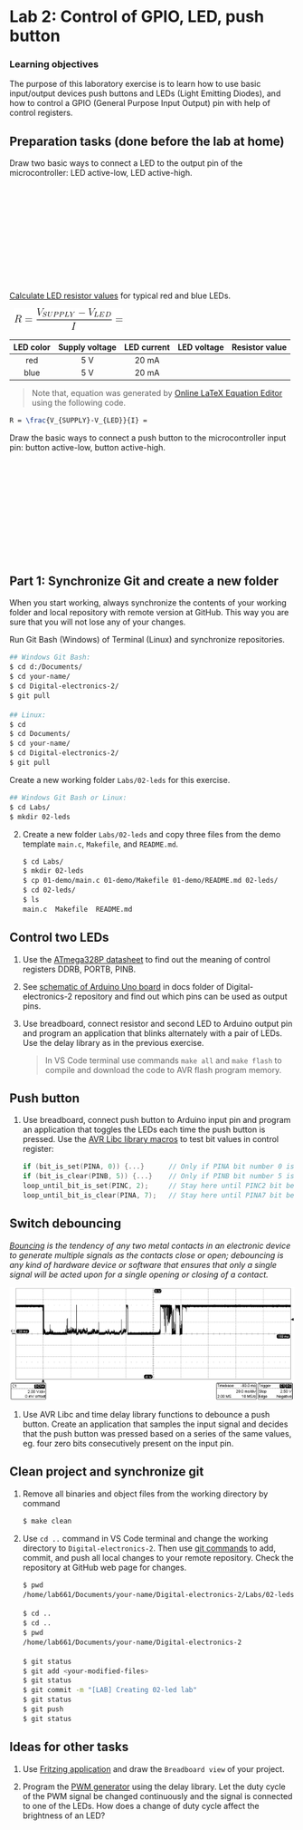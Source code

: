 # Lab 2: Control of GPIO, LED, push button


### Learning objectives

The purpose of this laboratory exercise is to learn how to use basic input/output devices push buttons and LEDs (Light Emitting Diodes), and how to control a GPIO (General Purpose Input Output) pin with help of control registers.



## Preparation tasks (done before the lab at home)

Draw two basic ways to connect a LED to the output pin of the microcontroller: LED active-low, LED active-high.

&nbsp;

&nbsp;

&nbsp;

&nbsp;

&nbsp;

&nbsp;

[Calculate LED resistor values](https://electronicsclub.info/leds.htm) for typical red and blue LEDs.

   &nbsp;
   ![Clock period](Images/ohms_law.png)
   &nbsp;

   | **LED color** | **Supply voltage** | **LED current** | **LED voltage** | **Resistor value** |
   | :-: | :-: | :-: | :-: | :-: |
   | red | 5&nbsp;V | 20&nbsp;mA | | |
   | blue | 5&nbsp;V | 20&nbsp;mA | | |

> Note that, equation was generated by [Online LaTeX Equation Editor](https://www.codecogs.com/latex/eqneditor.php) using the following code.
```LaTeX
R = \frac{V_{SUPPLY}-V_{LED}}{I} =
```
>

Draw the basic ways to connect a push button to the microcontroller input pin: button active-low, button active-high.

&nbsp;

&nbsp;

&nbsp;

&nbsp;

&nbsp;

&nbsp;


## Part 1: Synchronize Git and create a new folder

When you start working, always synchronize the contents of your working folder and local repository with remote version at GitHub. This way you are sure that you will not lose any of your changes.

Run Git Bash (Windows) of Terminal (Linux) and synchronize repositories.

```bash
## Windows Git Bash:
$ cd d:/Documents/
$ cd your-name/
$ cd Digital-electronics-2/
$ git pull

## Linux:
$ cd
$ cd Documents/
$ cd your-name/
$ cd Digital-electronics-2/
$ git pull
```

Create a new working folder `Labs/02-leds` for this exercise.

```bash
## Windows Git Bash or Linux:
$ cd Labs/
$ mkdir 02-leds
```







2. Create a new folder `Labs/02-leds` and copy three files from the demo template `main.c`, `Makefile`, and `README.md`.

    ```bash
    $ cd Labs/
    $ mkdir 02-leds
    $ cp 01-demo/main.c 01-demo/Makefile 01-demo/README.md 02-leds/
    $ cd 02-leds/
    $ ls
    main.c  Makefile  README.md
    ```



## Control two LEDs

1. Use the [ATmega328P datasheet](https://www.microchip.com/wwwproducts/en/ATmega328p) to find out the meaning of control registers DDRB, PORTB, PINB.

2. See [schematic of Arduino Uno board](../../Docs/arduino_shield.pdf) in docs folder of Digital-electronics-2 repository and find out which pins can be used as output pins.

3. Use breadboard, connect resistor and second LED to Arduino output pin and program an application that blinks alternately with a pair of LEDs. Use the delay library as in the previous exercise.

    > In VS Code terminal use commands `make all` and `make flash` to compile and download the code to AVR flash program memory.
    >


## Push button

1. Use breadboard, connect push button to Arduino input pin and program an application that toggles the LEDs each time the push button is pressed. Use the [AVR Libc library macros](https://www.microchip.com/webdoc/AVRLibcReferenceManual/ch20s22s02.html) to test bit values in control register:

    ```C
    if (bit_is_set(PINA, 0)) {...}      // Only if PINA bit number 0 is 1 (set)
    if (bit_is_clear(PINB, 5)) {...}    // Only if PINB bit number 5 is 0 (clear)
    loop_until_bit_is_set(PINC, 2);     // Stay here until PINC2 bit becomes 1
    loop_until_bit_is_clear(PINA, 7);   // Stay here until PINA7 bit becomes 0
    ```


## Switch debouncing

*[Bouncing](https://whatis.techtarget.com/definition/debouncing) is the tendency of any two metal contacts in an electronic device to generate multiple signals as the contacts close or open; debouncing is any kind of hardware device or software that ensures that only a single signal will be acted upon for a single opening or closing of a contact.*

![debouncing](../../Images/debouncer.png "Sampled push button signal")

1. Use AVR Libc and time delay library functions to debounce a push button. Create an application that samples the input signal and decides that the push button was pressed based on a series of the same values, eg. four zero bits consecutively present on the input pin.


## Clean project and synchronize git

1. Remove all binaries and object files from the working directory by command

    ```bash
    $ make clean
    ```

2. Use `cd ..` command in VS Code terminal and change the working directory to `Digital-electronics-2`. Then use [git commands](https://github.com/joshnh/Git-Commands) to add, commit, and push all local changes to your remote repository. Check the repository at GitHub web page for changes.

    ```bash
    $ pwd
    /home/lab661/Documents/your-name/Digital-electronics-2/Labs/02-leds

    $ cd ..
    $ cd ..
    $ pwd
    /home/lab661/Documents/your-name/Digital-electronics-2

    $ git status
    $ git add <your-modified-files>
    $ git status
    $ git commit -m "[LAB] Creating 02-led lab"
    $ git status
    $ git push
    $ git status
    ```


## Ideas for other tasks

1. Use [Fritzing application](https://fritzing.org/home/) and draw the `Breadboard view` of your project.

2. Program the [PWM generator](https://www.analogictips.com/pulse-width-modulation-pwm/) using the delay library. Let the duty cycle of the PWM signal be changed continuously and the signal is connected to one of the LEDs. How does a change of duty cycle affect the brightness of an LED?
